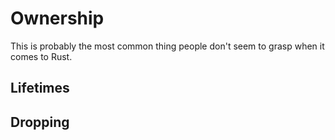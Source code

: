 # Ownership

This is probably the most common thing people don't seem to grasp when it comes to Rust.

## Lifetimes

## Dropping
